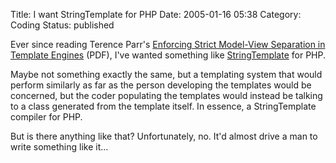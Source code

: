 Title: I want StringTemplate for PHP
Date: 2005-01-16 05:38
Category: Coding
Status: published

Ever since reading Terence Parr's [Enforcing Strict Model-View Separation in Template Engines](https://www.cs.usfca.edu/~parrt/papers/mvc.templates.pdf) (PDF), I've wanted something like [StringTemplate](https://stringtemplate.org/) for PHP.

Maybe not something exactly the same, but a templating system that would perform similarly as far as the person developing the templates would be concerned, but the coder populating the templates would instead be talking to a class generated from the template itself. In essence, a StringTemplate compiler for PHP.

But is there anything like that? Unfortunately, no. It'd almost drive a man to write something like it...
